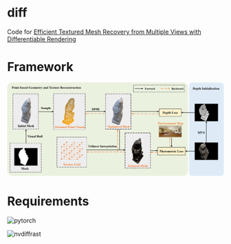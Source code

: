 # diff
Code for [Efficient Textured Mesh Recovery from Multiple Views with Differentiable Rendering](https://arxiv.org/abs/2205.12468)



# Framework
![framework](https://github.com/l1346792580123/diff/blob/main/fig/overview.png)


# Requirements
![pytorch](https://pytorch.org/)

![nvdiffrast](https://github.com/NVlabs/nvdiffrast)
